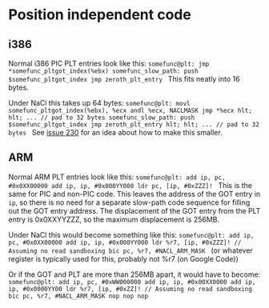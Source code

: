 # Position independent code

## i386

Normal i386 PIC PLT entries look like this: `somefunc@plt: jmp
*somefunc_pltgot_index(%ebx) somefunc_slow_path: push $somefunc_pltgot_index jmp
zeroth_plt_entry
` This fits neatly into 16 bytes.

Under NaCl this takes up 64 bytes: `somefunc@plt: movl
somefunc_pltgot_index(%ebx), %ecx andl %ecx, NACLMASK jmp *%ecx hlt; hlt; ... //
pad to 32 bytes somefunc_slow_path: push $somefunc_pltgot_index jmp
zeroth_plt_entry hlt; hlt; ... // pad to 32 bytes
` See [issue 230](http://code.google.com/p/nativeclient/issues/detail?id=230)
for an idea about how to make this smaller.

## ARM

Normal ARM PLT entries look like this: `somefunc@plt: add ip, pc, #0x0XX00000
add ip, ip, #0x000YY000 ldr pc, [ip, #0xZZZ]!
` This is the same for PIC and non-PIC code. This leaves the address of the GOT
entry in `ip`, so there is no need for a separate slow-path code sequence for
filling out the GOT entry address. The displacement of the GOT entry from the
PLT entry is 0x0XXYYZZZ, so the maximum displacement is 256MB.

Under NaCl this would become something like this: `somefunc@plt: add ip,
pc, #0x0XX00000 add ip, ip, #0x000YY000 ldr %r7, [ip, #0xZZZ]! // Assuming no
read sandboxing bic pc, %r7, #NACL_ARM_MASK
` (or whatever register is typically used for this, probably not %r7 (on Google
Code))

Or if the GOT and PLT are more than 256MB apart, it would have to become:
`somefunc@plt: add ip, pc, #0xWW000000 add ip, ip, #0x00XX0000 add ip,
ip, #0x0000YY00 ldr %r7, [ip, #0xZZ]! // Assuming no read sandboxing bic pc,
%r7, #NACL_ARM_MASK nop nop nop
`
